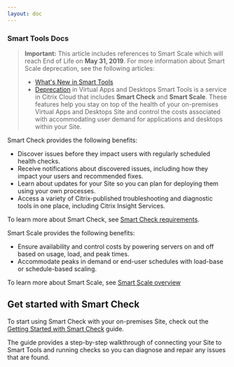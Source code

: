 ```yaml
---
layout: doc
---
```

### Smart Tools Docs

> **Important:**
> This article includes references to Smart Scale which will reach End of Life on **May 31, 2019**. For more information about Smart Scale deprecation, see the following articles:
>
> *  [What's New in Smart Tools](https://docs.citrix.com/en-us/smart-tools/whats-new.html)
> *  [Deprecation](https://docs.citrix.com/en-us/citrix-virtual-apps-desktops/whats-new/removed-features.html) in Virtual Apps and Desktops
Smart Tools is a service in Citrix Cloud that includes **Smart Check** and **Smart Scale**. These features help you stay on top of the health of your on-premises Virtual Apps and Desktops Site and control the costs associated with accommodating user demand for applications and desktops within your Site.

Smart Check provides the following benefits:

*  Discover issues before they impact users with regularly scheduled health checks.
*  Receive notifications about discovered issues, including how they impact your users and recommended fixes.
*  Learn about updates for your Site so you can plan for deploying them using your own processes.
*  Access a variety of Citrix-published troubleshooting and diagnostic tools in one place, including Citrix Insight Services.

To learn more about Smart Check, see [Smart Check requirements](/en-us/smart-tools/system-requirements/check-requirements.html).

Smart Scale provides the following benefits:

*  Ensure availability and control costs by powering servers on and off based on usage, load, and peak times.
*  Accommodate peaks in demand or end-user schedules with load-base or schedule-based scaling.

To learn more about Smart Scale, see [Smart Scale overview](/en-us/smart-tools/scale/about-scale.html)

## Get started with Smart Check

To start using Smart Check with your on-premises Site, check out the [Getting Started with Smart Check](/en-us/smart-tools/get-started/quick-start.html) guide.

The guide provides a step-by-step walkthrough of connecting your Site to Smart Tools and running checks so you can diagnose and repair any issues that are found.
